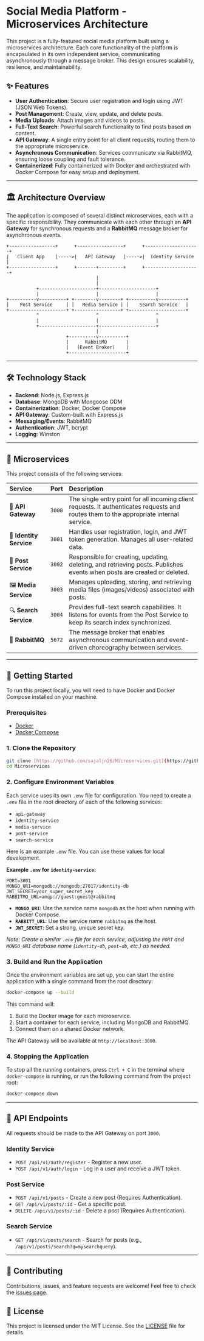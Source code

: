 # Social Media Platform - Microservices Architecture

This project is a fully-featured social media platform built using a microservices architecture. Each core functionality of the platform is encapsulated in its own independent service, communicating asynchronously through a message broker. This design ensures scalability, resilience, and maintainability.

## ✨ Features

* **User Authentication**: Secure user registration and login using JWT (JSON Web Tokens).
* **Post Management**: Create, view, update, and delete posts.
* **Media Uploads**: Attach images and videos to posts.
* **Full-Text Search**: Powerful search functionality to find posts based on content.
* **API Gateway**: A single entry point for all client requests, routing them to the appropriate microservice.
* **Asynchronous Communication**: Services communicate via RabbitMQ, ensuring loose coupling and fault tolerance.
* **Containerized**: Fully containerized with Docker and orchestrated with Docker Compose for easy setup and deployment.

---

## 🏛️ Architecture Overview

The application is composed of several distinct microservices, each with a specific responsibility. They communicate with each other through an **API Gateway** for synchronous requests and a **RabbitMQ** message broker for asynchronous events.

```
+-----------------+      +-----------------+      +--------------------+
|   Client App    |----->|   API Gateway   |----->|  Identity Service  |
+-----------------+      +-------+---------+      +--------------------+
                                 |
                                 |
           +---------------------+---------------------+
           |                     |                     |
+----------v----------+ +--------v--------+ +----------v----------+
|    Post Service     | |   Media Service | |    Search Service   |
+---------------------+ +-----------------+ +---------------------+
           ^                     ^                     ^
           |                     |                     |
           +---------------------+---------------------+
                                 |
                      +----------v----------+
                      |      RabbitMQ       |
                      |   (Event Broker)    |
                      +---------------------+
```

---

## 🛠️ Technology Stack

- **Backend**: Node.js, Express.js
- **Database**: MongoDB with Mongoose ODM
- **Containerization**: Docker, Docker Compose
- **API Gateway**: Custom-built with Express.js
- **Messaging/Events**: RabbitMQ
- **Authentication**: JWT, bcrypt
- **Logging**: Winston

---

## 🔬 Microservices

This project consists of the following services:

| Service | Port | Description |
| :--- | :--- | :--- |
| 🚀 **API Gateway** | `3000` | The single entry point for all incoming client requests. It authenticates requests and routes them to the appropriate internal service. |
| 👤 **Identity Service** | `3001` | Handles user registration, login, and JWT token generation. Manages all user-related data. |
| 📝 **Post Service** | `3002` | Responsible for creating, updating, deleting, and retrieving posts. Publishes events when posts are created or deleted. |
| 🖼️ **Media Service** | `3003` | Manages uploading, storing, and retrieving media files (images/videos) associated with posts. |
| 🔍 **Search Service** | `3004` | Provides full-text search capabilities. It listens for events from the Post Service to keep its search index synchronized. |
| 🐰 **RabbitMQ** | `5672` | The message broker that enables asynchronous communication and event-driven choreography between services. |

---

## 🏁 Getting Started

To run this project locally, you will need to have Docker and Docker Compose installed on your machine.

### Prerequisites

- [Docker](https://www.docker.com/get-started)
- [Docker Compose](https://docs.docker.com/compose/install/)

### 1. Clone the Repository

```bash
git clone [https://github.com/sajaljn26/Microservices.git](https://github.com/sajaljn26/Microservices.git)
cd Microservices
```

### 2. Configure Environment Variables

Each service uses its own `.env` file for configuration. You need to create a `.env` file in the root directory of each of the following services:
- `api-gateway`
- `identity-service`
- `media-service`
- `post-service`
- `search-service`

Here is an example `.env` file. You can use these values for local development.

**Example `.env` for `identity-service`:**
```env
PORT=3001
MONGO_URI=mongodb://mongodb:27017/identity-db
JWT_SECRET=your_super_secret_key
RABBITMQ_URL=amqp://guest:guest@rabbitmq
```
* **`MONGO_URI`**: Use the service name `mongodb` as the host when running with Docker Compose.
* **`RABBITT_URL`**: Use the service name `rabbitmq` as the host.
* **`JWT_SECRET`**: Set a strong, unique secret key.

*Note: Create a similar `.env` file for each service, adjusting the `PORT` and `MONGO_URI` database name (`identity-db`, `post-db`, etc.) as needed.*

### 3. Build and Run the Application

Once the environment variables are set up, you can start the entire application with a single command from the root directory:

```bash
docker-compose up --build
```

This command will:
1.  Build the Docker image for each microservice.
2.  Start a container for each service, including MongoDB and RabbitMQ.
3.  Connect them on a shared Docker network.

The API Gateway will be available at `http://localhost:3000`.

### 4. Stopping the Application

To stop all the running containers, press `Ctrl + C` in the terminal where `docker-compose` is running, or run the following command from the project root:

```bash
docker-compose down
```

---

## 📄 API Endpoints

All requests should be made to the API Gateway on port `3000`.

### Identity Service

- `POST /api/v1/auth/register` - Register a new user.
- `POST /api/v1/auth/login` - Log in a user and receive a JWT token.

### Post Service

- `POST /api/v1/posts` - Create a new post (Requires Authentication).
- `GET /api/v1/posts/:id` - Get a specific post.
- `DELETE /api/v1/posts/:id` - Delete a post (Requires Authentication).

### Search Service

- `GET /api/v1/posts/search` - Search for posts (e.g., `/api/v1/posts/search?q=mysearchquery`).

---

## 🤝 Contributing

Contributions, issues, and feature requests are welcome! Feel free to check the [issues page](https://github.com/sajaljn26/Microservices/issues).

## 📜 License

This project is licensed under the MIT License. See the [LICENSE](LICENSE) file for details.
